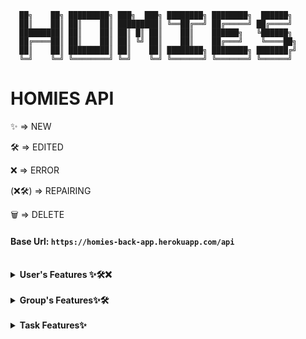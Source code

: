 ```text
  ██╗    ██╗ █████████╗ ███╗  ███╗ ████████╗ ████████╗  ██████╗
  ██║    ██║ ██║    ██║ █████████║ ╚══██╔══╝ ██╔═════╝ ██╔════╝
  █████████║ ██║    ██║ ██║ █║ ██║    ██║    ██████╗   ╚██████╗
  ██╔════██║ ██║    ██║ ██║ ╚╝ ██║    ██║    ██╔═══╝    ╚════██╗
  ██║    ██║ █████████║ ██║    ██║ ████████╗ ████████╗ ███████╔╝
  ╚═╝    ╚═╝ ╚════════╝ ╚═╝    ╚═╝ ╚═══════╝ ╚═══════╝ ╚══════╝
```

# HOMIES API

<p>✨ => NEW</p> 
<p>🛠️ => EDITED</p>
<p>❌ => ERROR</p>
<p>(❌🛠️) => REPAIRING </p>
<p>🗑️ => DELETE</p>

#### Base Url: `https://homies-back-app.herokuapp.com/api`

<br>
<!--
  ################################# USERS ###################################
-->
<details> 
<summary><strong>User's Features ✨🛠️❌</strong></summary>

<br>
<!--
  @@@@@@@@@@@@@@@@@@@@@@@@@@@@@ USERS/REGISTER @@@@@@@@@@@@@@@@@@@@@@@@@@@@@@
-->
<details>
<summary>Register</summary>

REST access:

```java
@PostMapping
```

EndPoint:

```
/register
```

Header:

```java
null
```

Body Requireds:

```json
{
  "login": "nickName",
  "password": "12345678",
  "email": "mymail@domain.com",
  "langKey": "es"
}
```

Body complete:

```json
{
  "login": "nickName",
  "password": "12345678",
  "email": "mymail@domain.com",
  "langKey": "es",
  "firstName": "myName",
  "lastName": "myLastName"
}
```

Return OK:

```java
HttpStatus.created() "201"
```

Email to return new user and activate url for this user:

```text
Dear user

Your Homies account has been created, please click on the URL below to activate it:

https://homies-1854.herokuapp.com//account/activate?key=N95gRmUHsiUSWVLahqqJ

Regards,
Homies Team.
```

Return Error:

```java
HttpStatus.Unauthorized() "401"
HttpStatus.Bad_Request() "405"
```

Info fields:

```text
login => username (Required, minLen = 4, maxLen = 50)
password => password (Required, minLen = 8, maxLen = 100)
email => email (Required, minLen = 8, maxLen = 100)
fistName => name of user (maxLen = 50)
lastName => last name of user (maxLen = 50)
langKey => laguagge of user (minLen = 2, maxLen = 10)
```

</details>
<!--
  @@@@@@@@@@@@@@@@@@@@@@@@@@@@@ USERS/LOGIN @@@@@@@@@@@@@@@@@@@@@@@@@@@@@@@@@
-->
<details>
<summary>Login</summary>

REST access:

```java
@PostMapping
```

EndPoint:

```
/authenticate
```

Header:

```java
null
```

Body Requireds:

```json
{
  "username": "nickName",
  "password": "12345678"
}
```

Return OK:

```java
HttpStatus.OK() "200"
```

```json
{
  "id_token": "eyJhbGciOiJIUzUxMiJ9.eyJzdWIiOiJlc3RoZXIxMyIsImF1dGgiOiJST0xFX1VTRVIiLCJleHAiOjE2NDg5NjY0NDN9.83t23mWPs0J2acZL88TxQCKd3uu-Tooi1T9_1-zCpE0FQ-mANWLVQBMovz1w5kotfvMFIO61zjHEA9rsaZFI6A",
  "id": 4
}
```

Return ERROR:

```java
HttpStatus.Unauthorized() "401"
HttpStatus.Bad_Request() "405"
```

Info fields:

```text
username => username (Required, minLen = 4, maxLen = 100) password => password
(Required, minLen = 8, maxLen = 100) id_token => token for user authenticate on
all request id => id of user
```

</details>
<!--
  @@@@@@@@@@@@@@@@@@@@@@@@@@@@@ USERS/CHANGE PASSWORD @@@@@@@@@@@@@@@@@@@@@@@@@@@@@@@@@
-->
<details>
<summary>Change Password</summary>

REST access:

```java
@PostMapping
```

EndPoint:

```
/account/change-password
```

Header:

```java
null
```

Body Requireds:

```json
{
  "currentPassword": "actualPass",
  "newPassword": "newPassword"
}
```

Return OK:

```java
HttpStatus.OK() "200"
```

Return Bad Request:

```java
HttpStatus.BadRequest() "400" "Incorrect password"
```

Info fields:

```text
currentPassword => currentPassword (Required, minLen = 8, maxLen = 50)
newPassword => newPassword (Required, minLen = 8, maxLen = 100)
```

Info EndPoint:

```text
This request requires authentication need Authentication: "Bearer " + token
```

</details>
<!--
  @@@@@@@@@@@@@@@@@@@@@@@@@@@@@ USERS/RESET PASSWORD @@@@@@@@@@@@@@@@@@@@@@@@@@@@@
-->
<details>
<summary>Reset password</summary>

REST access:

```java
@PostMapping
```

EndPoint:

```
/account/reset-password/init
```

Header:

```java
null
```

Body Requireds:

```JSON
{
    "email": "email@domain.com"
}
```

Return OK:

```java
HttpStatus.OK() "200"
```

```JSON
{
    "ACCEPTED"
}
```

Return Bad Request:
Return Error:

```java
HttpStatus.Bad_Request() "400"
```

```text
400 title: Password reset requested for non existing mail!
```

Info fields:

```html
text: Encapsulated in JSON format
```

</details>
<!--
  @@@@@@@@@@@@@@@@@@@@@@@@@@@@@ USERS/APLY RESET PASSWORD @@@@@@@@@@@@@@@@@@@@@@@@@@@@@@@@@
-->
<details>
<summary>Aply Reset password</summary>

REST access:

```java
@PostMapping
```

EndPoint:

```
/account/reset-password/finish
```

Header:

```java
null
```

Body Requireds:

```JSON
{
    "key": "Rkbx5WPUs5W1JaPY7BcA",
    "newPassword": "0987654321"
}
```

Return OK:

```java
HttpStatus.OK() "200"
```

Return Bad Request:

```java
HttpStatus.BadRequest() "400" "Incorrect password"
```

Info fields:

```text
key => key retrieved in the endPoint /account/reset-password/init newPassword =>
newPassword (Required, minLen = 8, maxLen = 100)
```

</details>
<!--
  @@@@@@@@@@@@@@@@@@@@@@@@@@@@@ USERS/VIEW USER DATA @@@@@@@@@@@@@@@@@@@@@@@@@@@@@@
-->
<details>
<summary>View userData 🛠️</summary>

NEW

```text
🛠️ *access only to backend administrator users
```

REST access:

```java
@GetMapping
```

EndPoint:

```
/user-data
```

Header:

```java
null
```

Body Requireds:

```
/user-data/1
```

Return OK:

```java
HttpStatus.OK() "200"
```

```JSON
{
    "id": 4,
    "photo": "iVBORw0KGgoAAAANSUhEUgAAAMA...",
    "photoContentType": "image/png",
    "phone": "999888777",
    "premium": false,
    "birthDate": null,
    "addDate": null,
    "user": {
        "id": 4,
        "login": "yorch7777",
        "firstName": "Agulló",
        "lastName": "Agulló",
        "email": "re227editado@hotmail.com",
        "activated": true,
        "langKey": "en",
        "imageUrl": null,
        "resetDate": "2022-04-05T05:50:48Z"
    },
    "adminGroups": [],
    "taskAsigneds": [],
    "productCreateds": [],
    "groups": [
        {
            "id": 1,
            "groupKey": "Tunisian payment",
            "groupName": "South",
            "groupRelationName": "explicit white",
            "addGroupDate": "2022-03-07",
            "userAdmin": {
                "id": 2,
                "photo": "iVBORw0KGgoAAAANSUhEUgAAAMAA...",
                "photoContentType": "image/png",
                "phone": "1-555-408-2298 x3208",
                "premium": false,
                "birthDate": "2022-01-21",
                "addDate": "2022-01-21"
            },
            "taskList": {
                "id": 1,
                "nameList": "New"
            },
            "spendingList": {
                "id": 1,
                "total": 34472.0,
                "nameSpendList": "background"
            },
            "shoppingList": {
                "id": 1,
                "total": 90762.0,
                "nameShopList": "Towels Designer Jord"
            },
            "settingsList": {
                "id": 1,
                "settingOne": true,
                "settingTwo": false,
                "settingThree": false,
                "settingFour": false,
                "settingFive": true,
                "settingSix": false,
                "settingSeven": true
            },
            "userData": [
                {
                    "id": 2,
                    "photo": "iVBORw0KGgoAAAANSUhEUgAAAMAAAADACAMA...",
                    "photoContentType": "image/png",
                    "phone": "999888777",
                    "premium": false,
                    "birthDate": null,
                    "addDate": null
                },
                {
                    "id": 5,
                    "photo": null,
                    "photoContentType": null,
                    "phone": null,
                    "premium": false,
                    "birthDate": null,
                    "addDate": "2022-04-05"
                }
            ]
        }
    ]
}
```

Return Bad Request:

```text
404 title: NOT_FOUND
```

Info fields:

```text
/user-data/1 => example for displaying user 1 from the /user-data endpoint
- Here you can see information about which user this information is linked to, and which groups it belongs to with their corresponding objects.
```

</details>
<!--
  @@@@@@@@@@@@@@@@@@@@@@@@@@@@@ USERS/DELETE USER @@@@@@@@@@@@@@@@@@@@@@@@@@@@@@@
-->
<details>
<summary>Delete User ✨🛠️</summary>

NEW:

```text
✨ It is now possible to delete a user account
```

REST access:

```java
@DeleteMapping
```

EndPoint:

```
/user-data/x
```

Header:

```java
null
```

Body Requireds:

```java
null
```

Return OK:

```java
HttpStatus.No Content() "204"
```

Return ERROR:

```java
HttpStatus.Unauthorized() "401"
HttpStatus.Bad_Request() "405"
```

Info fields:

```text
x => x is the id of the user to delete
```

</details>
<!--
  @@@@@@@@@@@@@@@@@@@@@@@@@@@@@ USERS/RE-SEND ACTIVATION EMAIL @@@@@@@@@@@@@@@@@@@@@@@@@@@@@@@@@
-->
<details>
<summary>Re-send activation email ❌</summary>

ERROR:

```text
❌ Only allows forwarding if you are logged in, so it does not work properly.
```

REST access:

```java
@PostMapping
```

EndPoint:

```
/account/reset-password/email
```

Header:

```java
null
```

Body Requireds:

```JSON
{
    "email": "email@domain.com"
}
```

Return OK:

```java
HttpStatus.ResetContent() "205"
```

Return Bad Request:
Return Error:

```java
HttpStatus.Bad_Request() "500"
```

```text
500 "detail": "No value present"
```

Info fields:

```text
text: Encapsulated in JSON format
```

</details>
<!--
  @@@@@@@@@@@@@@@@@@@@@@@@@@@@@ USERS/EDIT USER DATA @@@@@@@@@@@@@@@@@@@@@@@@@@@@@@@@@
-->
<details>
<summary>Edit user data✨</summary>

NEW:✨
```text
- ❗ When the user changes their email when editing their user, the user will be deactivated, so they will lose their login, and they will be sent the activation email again. 
  - ❗❗❗❗❗ This should be pointed out to the user so that they do not enter the wrong email address and lose their account.
```

REST access:

```java
@PostMapping
```

EndPoint:

```TEXT
/account/reset-password/user-data/x
```

Header:

```java
null
```

Body Requireds:

```JSON
{
    "login": "Yorch7",
    "firstName": "Jorge",
    "lastName": "Agulló",
    "email": "re227editado@hotmail.com",
    "langKey": "en",
    "phone": 999888777,
    "photo": "iVBORw0KGgoAAAANSUhEUgAAAMAA...",
    "photoContentType": "image/png",
    "birthDate": "1985-11-16T05:50:48Z"
}
```

Return OK:

```java
HttpStatus.Ok() "200"
```

```json
{
  "id": 4,
  "photo": null,
  "photoContentType": "image/png",
  "phone": "999888777",
  "premium": false,
  "birthDate": null,
  "addDate": null,
  "user": {
    "id": 4,
    "login": "yorch27",
    "firstName": "Jorge",
    "lastName": "Agulló",
    "email": "re22788editado@hotmail.com",
    "activated": true,
    "langKey": "en",
    "imageUrl": null,
    "resetDate": "2022-04-05T05:50:48Z"
  },
  "adminGroups": [],
  "taskAsigneds": [],
  "productCreateds": [],
  "groups": [
    {
      "id": 1,
      "groupKey": "Tunisian payment",
      "groupName": "South",
      "groupRelationName": "explicit white",
      "addGroupDate": "2022-03-07",
      "userAdmin": {
        "id": 2,
        "photo": "iVBORw0KGgoAAAANSUhEUgAAA...",
        "photoContentType": "image/png",
        "phone": "1-555-408-2298 x3208",
        "premium": false,
        "birthDate": "2022-01-21",
        "addDate": "2022-01-21"
      },
      "taskList": {
        "id": 1,
        "nameList": "New"
      },
      "spendingList": {
        "id": 1,
        "total": 34472.0,
        "nameSpendList": "background"
      },
      "shoppingList": {
        "id": 1,
        "total": 90762.0,
        "nameShopList": "Towels Designer Jord"
      },
      "settingsList": {
        "id": 1,
        "settingOne": true,
        "settingTwo": false,
        "settingThree": false,
        "settingFour": false,
        "settingFive": true,
        "settingSix": false,
        "settingSeven": true
      },
      "userData": [
        {
          "id": 2,
          "photo": "iVBORw0KGgoAAAANSUhEUgAAA...",
          "photoContentType": "image/png",
          "phone": "1-555-408-2298 x3208",
          "premium": false,
          "birthDate": "2022-01-21",
          "addDate": "2022-01-21"
        },
        {
          "id": 4,
          "photo": null,
          "photoContentType": "image/png",
          "phone": "999888777",
          "premium": false,
          "birthDate": null,
          "addDate": null
        }
      ]
    }
  ]
}
```

Return Bad Request:
Return Error:

```java
HttpStatus.Bad_Request() "500"
```

```text
500 "detail": "No value present"
```

Info fields:

```html
x => user's id login => user's name firstName => real user's name lastName =>
real user's lastName email => user's email langKey => user's language phone =>
user's phone photo => user's photo photoContentType => photo's format birthDate
=> user's birth day
```

</details>
</details>
<br>
<!--
  ############################### GROUPS ##############################
-->
<details>
<summary><strong>Group's Features✨🛠️</strong></summary>
<br>
<!--
  @@@@@@@@@@@@@@@@@@@@@@@@@@@@@ GROUPS/CREATE NEW GROUPS @@@@@@@@@@@@@@@@@@@@@@@@@@@@@@@@@
-->
<details>
<summary>Create new Group</summary>

REST access:

```java
@PostMapping
```

EndPoint:

```
/groups
```

Header:

```java
null
```

Body Requireds:

```json
{
  "user": 1,
  "groupName": "grupoPrueba1",
  "groupRelation": "esto es un grupo de prueba"
}
```

Return OK:

```java
HttpStatus.created() "201"
```

Body response:

```json
{
  "id": 1,
  "groupKey": "Tunisian payment",
  "groupName": "South",
  "groupRelationName": "explicit white",
  "addGroupDate": "2022-03-07",
  "userAdmin": null,
  "taskList": {
    "id": 1,
    "nameList": "New"
  },
  "spendingList": {
    "id": 1,
    "total": 34472.0,
    "nameSpendList": "background"
  },
  "shoppingList": {
    "id": 1,
    "total": 90762.0,
    "nameShopList": "Towels Designer Jord"
  },
  "settingsList": {
    "id": 1,
    "settingOne": true,
    "settingTwo": false,
    "settingThree": false,
    "settingFour": false,
    "settingFive": true,
    "settingSix": false,
    "settingSeven": true
  },
  "userData": [
    {
      "id": 2,
      "photo": "iVBORw0KGgoAAAANSUhEUgAAAMAAAADACAMAAABlApw1AAAC/VBMVEUAAA...",
      "photoContentType": "image/png",
      "phone": "1-555-408-2298 x3208",
      "premium": false,
      "birthDate": "2022-01-21",
      "addDate": "2022-01-21"
    }
  ]
}
```

Return Bad Request:

```java
HttpStatus.created() "400" //*por definir
```

Info fields:

```Text
Request:
user => userData.id (Require, Int) only need id of user login in app or web *For now only userData 1 can be used
groupName => name of group (Require, unique, lenMin = 3, lenMax = 50, text)
groupRelation => reason why the group exist (Require, unique, lenMin = 3, lenMax = 100, text)

Info Response:
id => id's group (Autoasigned)
groupKey => key/password group (Autoasigned)
groupName => name of group
groupRelation => reason why the group exist
userData => extension of "user" for save extra data of users
userAdmin => user who created the group
taskList => group's task list (Autoasigned)
```

</details>
<!--
  @@@@@@@@@@@@@@@@@@@@@@@@@@@@@ GROUPS/GET ALL GROUPS @@@@@@@@@@@@@@@@@@@@@@@@@@@@@@@@@
-->
<details>
<summary>Get all Groups 🛠️</summary>

NEW:

```text
Only allows queries to backend administrators.
```

REST access:

```java
@GetMapping
```

EndPoint:

```
/groups
```

Header:

```java
null
```

Body Requireds:

```java
null
```

Return OK:

```java
HttpStatus.ok() "200"
```

Body response:

```json
[
    {
        "id": 1,
        "groupKey": "Tunisian payment",
        "groupName": "South",
        "groupRelationName": "explicit white",
        "addGroupDate": "2022-03-07",
        "userAdmin": null,
        "taskList": {
            "id": 1,
            "nameList": "New"
        },
        "spendingList": {
            "id": 1,
            "total": 34472.0,
            "nameSpendList": "background"
        },
        "shoppingList": {
            "id": 1,
            "total": 90762.0,
            "nameShopList": "Towels Designer Jord"
        },
        "settingsList": {
            "id": 1,
            "settingOne": true,
            "settingTwo": false,
            "settingThree": false,
            "settingFour": false,
            "settingFive": true,
            "settingSix": false,
            "settingSeven": true
        },
        "userData": [
            {
                "id": 2,
                "photo": "iVBORw0KGgoAAAANSUhEUgAAAMAAAADACAMAAABlApw1AAAC/VBMVEUAAADLqqNLVm...",
                "photoContentType": "image/png",
                "phone": "1-555-408-2298 x3208",
                "premium": false,
                "birthDate": "2022-01-21",
                "addDate": "2022-01-21"
            }
        ]
    },
    {
        "id": 2,
        "groupKey": "info-mediaries matrix disintermediate",
        "groupName": "Savings Chair",
        "groupRelationName": "transmit",
        "addGroupDate": "2022-03-08",
        "userAdmin": null,
        "taskList": {
            "id": 2,
            "nameList": "analyzing"
        },
        "spendingList": {
            "id": 2,
            "total": 83853.0,
            "nameSpendList": "efficient XSS Soap"
        },
        "shoppingList": {
            "id": 2,
            "total": 53135.0,
            "nameShopList": "bypassing connect Mo"
        },
        "settingsList": {
            "id": 2,
            "settingOne": true,
            "settingTwo": false,
            "settingThree": false,
            "settingFour": true,
            "settingFive": true,
            "settingSix": true,
            "settingSeven": false
        },
        "userData": [
            {
                "id": 2,
                "photo": "iVBORw0KGgoAAAANSUhEUgAAAMAAAADACAMAAABlApw1AAAC/VBMVEUAAADLqqNLVmy...",
                "photoContentType": "image/png",
                "phone": "1-555-408-2298 x3208",
                "premium": false,
                "birthDate": "2022-01-21",
                "addDate": "2022-01-21"
            }
        ]
    },
    {
        "id": 3,
        "groupKey": "Tasty client-driven Robust",
        "groupName": "Boliviano high-level moratorium",
        "groupRelationName": "orchid Car",
        "addGroupDate": "2022-03-08",
        "userAdmin": null,
        "taskList": {
            "id": 3,
            "nameList": "Berkshire Developer"
        } ...
```

Return Bad Request:

```java
HttpStatus.created() "400" //*por definir
```

Info fields:

```text
Response:
id => id's group (Autoasigned)
groupKey => key/password group (Autoasigned)
groupName => name of group
groupRelation => reason why the group exist
userData => extension of "user" for save extra data of users
userAdmin => user who created the group
taskList => group's task list (Autoasigned)
```

</details>
<!--
  @@@@@@@@@@@@@@@@@@@@@@@@@@@@@ GROUPS/ADD USER TO THE GROUP @@@@@@@@@@@@@@@@@@@@@@@@@@@@@@@@@
-->
<details>
<summary>Add user to the group</summary>

❗ It can only be exercised by the owner of the group

REST access:

```java
@PostMapping
```

EndPoint:

```
/groups/add-user
```

Header:

```java
null
```

Body Requireds:

```json
{
  "idAdminGroup": "8",
  "login": "newUserName",
  "idGroup": "1"
}
```

Return OK:

```java
HttpStatus.Ok() "200"
```

```json
{
  "id": 1,
  "groupKey": "Tunisian payment",
  "groupName": "South",
  "groupRelationName": "explicit white",
  "addGroupDate": "2022-03-07",
  "userAdmin": {
    "id": 2,
    "photo": "iVBORw0KGgoAAAANSUhEUgAAAMAAAAD...",
    "photoContentType": "image/png",
    "phone": "1-555-408-2298 x3208",
    "premium": false,
    "birthDate": "2022-01-21",
    "addDate": "2022-01-21"
  },
  "taskList": {
    "id": 1,
    "nameList": "New"
  },
  "spendingList": {
    "id": 1,
    "total": 34472.0,
    "nameSpendList": "background"
  },
  "shoppingList": {
    "id": 1,
    "total": 90762.0,
    "nameShopList": "Towels Designer Jord"
  },
  "settingsList": {
    "id": 1,
    "settingOne": true,
    "settingTwo": false,
    "settingThree": false,
    "settingFour": false,
    "settingFive": true,
    "settingSix": false,
    "settingSeven": true
  },
  "userData": [
    {
      "id": 2,
      "photo": "iVBORw0KGgoAAAANSUhEUgAAAMAA...",
      "photoContentType": "image/png",
      "phone": "999888777",
      "premium": false,
      "birthDate": null,
      "addDate": null
    },
    {
      "id": 5,
      "photo": null,
      "photoContentType": null,
      "phone": null,
      "premium": false,
      "birthDate": null,
      "addDate": "2022-04-05"
    }
  ]
}
```

Return ERROR:

```java
HttpStatus.Unauthorized() "401"
HttpStatus.Bad_Request() "405"
```

Info fields:

```text
idAdminGroup => userAdmin's id, owner of group login => userName of new user to
be added (it is possible to change it to use the id, ¿yes?) idGroup => group's
id
```

</details>
<!--
  @@@@@@@@@@@@@@@@@@@@@@@@@@@@@ GROUPS/DELETE USER OF GROUP @@@@@@@@@@@@@@@@@@@@@@@@@@@@@@@@@
-->
<details>
<summary>Delete user of group ✨ (Allows the administrator to exit from himself/herself)</summary>

- ❗ It can only be exercised by the owner of the group.
- ❗ Remove the user from the group, and allow the administrator to leave the group by passing ownership to another user in teh group, if any.
- ❗ It can be used to make a user leave the group, just send the request without an administrator user.

REST access:

```java
@PostMapping
```

EndPoint:

```
/groups/delete-user
```

Header:

```java
null
```

Body Requireds:

```json
{
  "idAdminGroup": "8",
  "login": "newUserName",
  "idGroup": "1"
}
```

❗❗❗❗❗❗ Body Requireds: (only for a user to leave the group)✨

```json
{
  "login": "newUserName",
  "idGroup": "1"
}
```

Return OK:

```java
HttpStatus.No Content() "204"
```

```json
{
  "id": 1,
  "groupKey": "Tunisian payment",
  "groupName": "South",
  "groupRelationName": "explicit white",
  "addGroupDate": "2022-03-07",
  "userAdmin": {
    "id": 2,
    "photo": "iVBORw0KGgoAAAANSUhEUgAAAMAAAAD...",
    "photoContentType": "image/png",
    "phone": "1-555-408-2298 x3208",
    "premium": false,
    "birthDate": "2022-01-21",
    "addDate": "2022-01-21"
  },
  "taskList": {
    "id": 1,
    "nameList": "New"
  },
  "spendingList": {
    "id": 1,
    "total": 34472.0,
    "nameSpendList": "background"
  },
  "shoppingList": {
    "id": 1,
    "total": 90762.0,
    "nameShopList": "Towels Designer Jord"
  },
  "settingsList": {
    "id": 1,
    "settingOne": true,
    "settingTwo": false,
    "settingThree": false,
    "settingFour": false,
    "settingFive": true,
    "settingSix": false,
    "settingSeven": true
  },
  "userData": [
    {
      "id": 2,
      "photo": "iVBORw0KGgoAAAANSUhEUgAAAMAA...",
      "photoContentType": "image/png",
      "phone": "999888777",
      "premium": false,
      "birthDate": null,
      "addDate": null
    },
    {
      "id": 5,
      "photo": null,
      "photoContentType": null,
      "phone": null,
      "premium": false,
      "birthDate": null,
      "addDate": "2022-04-05"
    }
  ]
}
```

Return ERROR:

```java
HttpStatus.Unauthorized() "401"
HttpStatus.Bad_Request() "405"
```

Info fields:

```text
idAdminGroup => userAdmin's id, owner of group login => userName of new user to
be added (it is possible to change it to use the id, ¿yes?) idGroup => group's
id
```

</details>
<!--
  @@@@@@@@@@@@@@@@@@@@@@@@@@@@@ GROUPS/CHANGE GROUP ADMIN @@@@@@@@@@@@@@@@@@@@@@@@@@@@@@@@@
-->
<details>
<summary>Change group administrator</summary>

❗ It can only be exercised by the owner of the group

REST access:

```java
@PostMapping
```

EndPoint:

```
/groups/change-admin
```

Header:

```java
null
```

Body Requireds:

```json
{
  "idAdminGroup": "8",
  "login": "newUserName",
  "idGroup": "1"
}
```

Return OK:

```java
HttpStatus.Ok() "200"
```

```json
{
  "id": 1,
  "groupKey": "Tunisian payment",
  "groupName": "South",
  "groupRelationName": "explicit white",
  "addGroupDate": "2022-03-07",
  "userAdmin": {
    "id": 2,
    "photo": "iVBORw0KGgoAAAANSUhEUgAAAMAAAAD...",
    "photoContentType": "image/png",
    "phone": "1-555-408-2298 x3208",
    "premium": false,
    "birthDate": "2022-01-21",
    "addDate": "2022-01-21"
  },
  "taskList": {
    "id": 1,
    "nameList": "New"
  },
  "spendingList": {
    "id": 1,
    "total": 34472.0,
    "nameSpendList": "background"
  },
  "shoppingList": {
    "id": 1,
    "total": 90762.0,
    "nameShopList": "Towels Designer Jord"
  },
  "settingsList": {
    "id": 1,
    "settingOne": true,
    "settingTwo": false,
    "settingThree": false,
    "settingFour": false,
    "settingFive": true,
    "settingSix": false,
    "settingSeven": true
  },
  "userData": [
    {
      "id": 2,
      "photo": "iVBORw0KGgoAAAANSUhEUgAAAMAA...",
      "photoContentType": "image/png",
      "phone": "999888777",
      "premium": false,
      "birthDate": null,
      "addDate": null
    },
    {
      "id": 5,
      "photo": null,
      "photoContentType": null,
      "phone": null,
      "premium": false,
      "birthDate": null,
      "addDate": "2022-04-05"
    }
  ]
}
```

Return ERROR:

```java
HttpStatus.Unauthorized() "401"
HttpStatus.Bad_Request() "405"
```

Info fields:

```text
idAdminGroup => userAdmin's id, owner of group login => administrator's userName
of new group (it is possible to change it to use the id, ¿yes?) idGroup =>
group's id
```

</details>
<!--
  @@@@@@@@@@@@@@@@@@@@@@@@@@@@@ GROUPS/DELETE GROUP @@@@@@@@@@@@@@@@@@@@@@@@@@@@@@@@@
-->
<details>
<summary>Delete group ✨</summary>

❗ It can only be exercised by the owner of the group

REST access:

```java
@DeleteMapping
```

EndPoint:

```
/groups/x
```

Header:
```java
null
```

Body Requireds:
```java
null
```

Return OK:
```java
HttpStatus.NoContent() "204"
```

Return ERROR:
```java
HttpStatus.Unauthorized() "401"
HttpStatus.Bad_Request() "405"
```

Info fields:
```text
x => group`s id to delete
```
</details>
<!--
  @@@@@@@@@@@@@@@@@@@@@@@@@@@@@ GROUPS/EDITE GROUP @@@@@@@@@@@@@@@@@@@@@@@@@@@@@@@@@
-->
<details>
<summary>Edit group ✨</summary>

❗ It can only be exercised by the owner of the group

REST access:
```java
@PutMapping
```

EndPoint:
```
/groups/x
```

Header:
```java
null
```

Body Requireds:
```json
{
  "groupName": "newNameGroup",
  "groupRelation": "newDescriptionGroup"
}
```

Return OK:
```java
HttpStatus.Ok() "200"
```

Body Response:
```json
{
    "id": 45,
    "groupKey": "IoLBKbR7sI2YTimCsbQq",
    "groupName": "nombre editado2",
    "groupRelationName": "editando la descripción del grupo 2",
    "addGroupDate": "2022-04-24",
    "userAdmin": {
        "id": 8,
        "photo": "iVBORw0KGgoAAAANSUhEUgAAAMAAAADACAMAAABlA...",
        "photoContentType": "image/png",
        "phone": "999888777",
        "premium": false,
        "birthDate": null,
        "addDate": "2022-04-21",
        "user": {
            "id": 8,
            "login": "yorch",
            "firstName": "Jorge",
            "lastName": "Agulló",
            "email": "agullojorge2@hotmail.com",
            "activated": true,
            "langKey": "en",
            "imageUrl": null,
            "resetDate": null
        }
    },
    "taskList": {
        "id": 45,
        "nameList": "TKLhomies1"
    },
    "spendingList": {
        "id": 45,
        "total": 0.0,
        "nameSpendList": "SPL_homies1"
    },
    "shoppingList": {
        "id": 45,
        "total": 0.0,
        "nameShopList": "SHLhomies1"
    },
    "settingsList": {
        "id": 45,
        "settingOne": false,
        "settingTwo": false,
        "settingThree": false,
        "settingFour": false,
        "settingFive": false,
        "settingSix": false,
        "settingSeven": false
    },
    "userData": [
        {
            "id": 2,
            "photo": "iVBORw0KGgoAAAANSUhEUgAAAMAAAADACAMAAABlApw1...",
            "photoContentType": "image/png",
            "phone": "999888777",
            "premium": false,
            "birthDate": null,
            "addDate": "2022-04-21",
            "user": {
                "id": 2,
                "login": "user",
                "firstName": "User",
                "lastName": "User",
                "email": "agullojorge@gmail.com",
                "activated": true,
                "langKey": "en",
                "imageUrl": "",
                "resetDate": null
            }
        }
    ]
}
```

Return ERROR:
```java
HttpStatus.Unauthorized() "401"
HttpStatus.Bad_Request() "405"
```

Info fields:
```text
groupName => The new name of the group (NonRequire, minLen = 3, maxLen = 50)
groupRelation => The new description of the group (NonRequire, minLen = 3, maxLen = 100)
```

</details>
</details>
<br>
<!--
  ################################ TASK ################################
-->
<details>
<summary><strong>Task Features✨</strong></summary>
<br>

<!--
  ################################ TASK ENTITY ################################
-->
<details>
<summary>Entity</summary>

Info variables:

```text
Response:
id => id task
task_name => name task
data_create => date on which the task is created
data_end => date on which the task is finish
description => description task
cancel => boolean variable used to cross out the task if it has been completed
photo => photo task
puntuacion => for the time being it will not be used

```

</details>

<!--
  @@@@@@@@@@@@@@@@@@@@@@@@@@@@@ TASK/CREATE NEW TASK @@@@@@@@@@@@@@@@@@@@@@@@@@@@@@@@@
-->
<details>
<summary>Create new Task ✨</summary>

REST access:

```java
@PostMapping
```

EndPoint:

```
/tasks
```

Header:

```java
null
```

Body Requireds:

```json
{
  "user": 1,
  "idGroup": "1",
  "taskName": "Lavar platos",
  "description": "Lava también la taza de mi cuarto"
}
```

Return OK:

```java
HttpStatus.created() "201"
```

Body response:

```json
{
  "id": 3,
  "taskName": "Lavar platos",
  "dataCreate": "2022-04-20",
  "dataEnd": null,
  "description": "Lava también la taza de mi cuarto",
  "cancel": null,
  "photo": null,
  "photoContentType": null,
  "puntuacion": null,
  "taskList": {
    "id": 1,
    "nameList": "TKLMyHome"
  },
  "userData": {
    "id": 1,
    "photo": "/9j/4AAQSkZJRgABAQEASABIAAD/....",
    "photoContentType": "image/jpeg",
    "phone": "999999999",
    "premium": true,
    "birthDate": "2022-03-01",
    "addDate": "2022-04-30"
  },
  "userCreator": null,
  "userAssigneds": []
}
```

Return Bad Request:

```java
HttpStatus.created() "400" //*por definir
```

Info fields:

```Text
Request:
user => userData.id (Require, Int) only need id of user login in app or web
idGroup => It is generated only when the group is created
taskName => (name = "task_name", length = 50, nullable = false)
description => (name = "description", length = 100, nullable = false)

Response:
id => id's group (Autoasigned)
groupKey => key/password group (Autoasigned)
groupName => name of group
groupRelation => reason why the group exist
userData => extension of "user" for save extra data of users
userAdmin => user who created the group
taskList => group's task list (Autoasigned)
```

</details>
<!--
  @@@@@@@@@@@@@@@@@@@@@@@@@@@@@ TASK/ADD USET TO TASK @@@@@@@@@@@@@@@@@@@@@@@@@@@@@@@@@
-->
<details>
<summary>Add User Task ✨</summary>

REST access:

```java
@PostMapping
```

EndPoint:

```
/tasks/add-user
```

Header:

```java
null
```

Body Requireds:

```Json
{
    "idTask": "2",
    "login": "user",
    "idList": "1"
}
```

Return OK:

```java
HttpStatus.ok() "200"
```

Body response:

```json
[
   {
    "id": 2,
    "taskName": "Lavar platos",
    "dataCreate": "2022-04-18",
    "dataEnd": null,
    "description": "Lava también la taza de mi cuarto",
    "cancel": null,
    "photo": null,
    "photoContentType": null,
    "puntuacion": null,
    "taskList": {
        "id": 1,
        "nameList": "TKLMyHome"
    },
    "userData": {
        "id": 1,
        "photo": "/9j/4AAQSkZJRgABAQEASABIAAD/...",
        "photoContentType": "image/jpeg",
        "phone": "999999999",
        "premium": true,
        "birthDate": "2022-03-01",
        "addDate": "2022-04-30"
    },
    "userCreator": null,
    "userAssigneds": [
        {
            "id": 2,
            "photo": "iVBORw0KGgoAAAANSUhEUgAAAEo....",
            "photoContentType": "image/png",
            "phone": "666666666",
            "premium": true,
            "birthDate": "2022-04-01",
            "addDate": "2022-04-08"
        }
    ]
} ...
```

Return Bad Request:

```java
HttpStatus.created() "400" //*por definir
```

Info fields:

```text
Response:
idTask => id task
login => name user
idList => id list
```

</details>
<!--
  @@@@@@@@@@@@@@@@@@@@@@@@@@@@@ TASK/DELETE USER TASK @@@@@@@@@@@@@@@@@@@@@@@@@@@@@@@@@
-->
<details>
<summary>Delete user task ✨</summary>

REST access:

```java
@PostMapping
```

EndPoint:

```
/task/delete-user
```

Header:

```java
null
```

Body Requireds:

```Json
{
    "idTask": "2",
    "login": "admin",
    "idList": "1"
}
```

Return OK:

```java
HttpStatus.ok() "200"
```

Body response:

```json
[
  {
    "id": 2,
    "taskName": "Lavar platos",
    "dataCreate": "2022-04-18",
    "dataEnd": null,
    "description": "Lava también la taza de mi cuarto",
    "cancel": null,
    "photo": null,
    "photoContentType": null,
    "puntuacion": null,
    "taskList": {
        "id": 1,
        "nameList": "TKLMyHome"
    },
    "userData": {
        "id": 1,
        "photo": "/9j/4A...",
        "photoContentType": "image/jpeg",
        "phone": "999999999",
        "premium": true,
        "birthDate": "2022-03-01",
        "addDate": "2022-04-30"
    },
    "userCreator": null,
    "userAssigneds": [
        {
            "id": 2,
            "photo": "iVBORw0KGgoA....",
            "photoContentType": "image/png",
            "phone": "666666666",
            "premium": true,
            "birthDate": "2022-04-01",
            "addDate": "2022-04-08"
        }
    ]
} ...
```

Return Bad Request:

```java
HttpStatus.created() "400" //*por definir
```

Info fields:

```text
Response:
idTask => id task
login => name user
idList => id list
```

</details>
<!--
  @@@@@@@@@@@@@@@@@@@@@@@@@@@@@ TASK/DELETE TASK @@@@@@@@@@@@@@@@@@@@@@@@@@@@@@@@@
-->
<details>
<summary>Detelete task✨</summary>

REST access:

```java
@PostMapping
```

EndPoint:

```
/task/delete-task/{id}
```

Header:

```java
null
```

Body Requireds:

```Java

```

Return OK:

```java
HttpStatus.ok() "204"
```

Body response:
Return Bad Request:

```java
HttpStatus.created() "400" //*por definir
```

</details>

<!--
  @@@@@@@@@@@@@@@@@@@@@@@@@@@@@ GET/ALLTASK @@@@@@@@@@@@@@@@@@@@@@@@@@@@@@@@@
-->
<details>
<summary>Get/ All tasks ✨</summary>

REST access:

```java
@GetMapping
```

EndPoint:

```
/task-lists
```

Header:

```java
null
```

Body Requireds:

```Json
null
```

Return OK:

```java
HttpStatus.ok() "200"
```

Body response:

```json
[
  [
    {
        "id": 1,
        "nameList": "New",
        "group": {
            "id": 1,
            "groupKey": "Tunisian payment",
            "groupName": "South",
            "groupRelationName": "explicit white",
            "addGroupDate": "2022-03-07"
        },
        "tasks": [
            {
                "id": 11,
                "taskName": "Alex",
                "dataCreate": "2022-04-24",
                "dataEnd": null,
                "description": "JORGE",
                "cancel": null,
                "photo": null,
                "photoContentType": null,
                "puntuacion": null
            }
    ]
} ...
```

Return Bad Request:

```java
HttpStatus.created() "400" //*por definir
```

</details>
<!--
  @@@@@@@@@@@@@@@@@@@@@@@@@@@@@ Get-TaskList-Task-User@@@@@@@@@@@@@@@@@@@@@@@@@@@@@@@@@
-->
<details>
<summary>Get/ All task for one user✨</summary>

REST access:

```java
@GetMapping
```

EndPoint:

```
/task-lists-user/{id}/{login}
```

Header:

```java
null
```

Body Requireds:

```Json
null
```

Return OK:

```java
HttpStatus.ok() "200"
```

Body response:

```json
[
  [
     {
        "id": 12,
        "taskName": "Alex",
        "dataCreate": "2022-04-24",
        "dataEnd": null,
        "description": "JORGE",
        "cancel": null,
        "photo": null,
        "photoContentType": null,
        "puntuacion": null,
        "taskList": {
            "id": 1,
            "nameList": "New"
        },
        "userData": {
            "id": 1,
            "photo": "i..",
            "photoContentType": "image/png",
            "phone": "735-497-3310",
            "premium": false,
            "birthDate": "2022-01-20",
            "addDate": "2022-01-21"
        },
        "userAssigneds": [
            {
                "id": 1,
                "photo": "iVBO...",
                "photoContentType": "image/png",
                "phone": "735-497-3310",
                "premium": false,
                "birthDate": "2022-01-20",
                "addDate": "2022-01-21"
            }
    ]
}
    ]
} ...
```

Return Bad Request:

```java
HttpStatus.created() "400" //*por definir
```

</details>
<!--
  @@@@@@@@@@@@@@@@@@@@@@@@@@@@@ GET/ONETASK @@@@@@@@@@@@@@@@@@@@@@@@@@@@@@@@@
-->
<details>
<summary>Get/ One task ✨</summary>

REST access:

```java
@GetMapping
```

EndPoint:

```
/task-lists/{id}
```

Header:

```java
null
```

Body Requireds:

```Json
null
```

Return OK:

```java
HttpStatus.ok() "200"
```

Body response:
```json
[
  [
    {
    "id": 1,
    "nameList": "New",
    "group": {
        "id": 1,
        "groupKey": "Tunisian payment",
        "groupName": "South",
        "groupRelationName": "explicit white",
        "addGroupDate": "2022-03-07"
    },
    "tasks": [
        {
            "id": 12,
            "taskName": "Alex",
            "dataCreate": "2022-04-24",
            "dataEnd": null,
            "description": "JORGE",
            "cancel": null,
            "photo": null,
            "photoContentType": null,
            "puntuacion": null
        },
        {
            "id": 11,
            "taskName": "Alex",
            "dataCreate": "2022-04-24",
            "dataEnd": null,
            "description": "JORGE",
            "cancel": null,
            "photo": null,
            "photoContentType": null,
            "puntuacion": null
        },
  ]
}
    ]
} ...
```

Return Bad Request:

```java
HttpStatus.created() "400" //*por definir
```

</details>
<!--
  @@@@@@@@@@@@@@@@@@@@@@@@@@@@@ Put-UpdateTask@@@@@@@@@@@@@@@@@@@@@@@@@@@@@@@@@
-->
<details>
<summary>Update Task✨</summary>

REST access:

```java
@PutMapping
```

EndPoint:

```
/tasks/update-tasks
```

Header:

```java
null
```

Body Requireds:

```Json
{
    "idTask": 22,
    "idGroup": 11,
    "login": "admin",
    "taskName": "Jorgeeasss",
    "description": "YA tu sabessasdsaaasasda"
}
```

Return OK:

```java
HttpStatus.ok() "200"
```

Body response:

```json
[
  [
     {
    "id": 22,
    "taskName": "Jorgeeasss",
    "dataCreate": "2022-04-25",
    "dataEnd": null,
    "description": "YA tu sabessasdsaaasasda",
    "cancel": null,
    "photo": null,
    "photoContentType": null,
    "puntuacion": null,
    "taskList": {
        "id": 11,
        "nameList": "TKLhomies22"
    },
    "userData": {
        "id": 1,
        "photo": "iVBOR..",
        "photoContentType": "image/png",
        "phone": "735-497-3310",
        "premium": false,
        "birthDate": "2022-01-20",
        "addDate": "2022-01-21"
    },
    "userAssigneds": []
}
    ]
    ]
} ...
```

Return Bad Request:

```java
HttpStatus.created() "400" //*por definir
```

</details>
